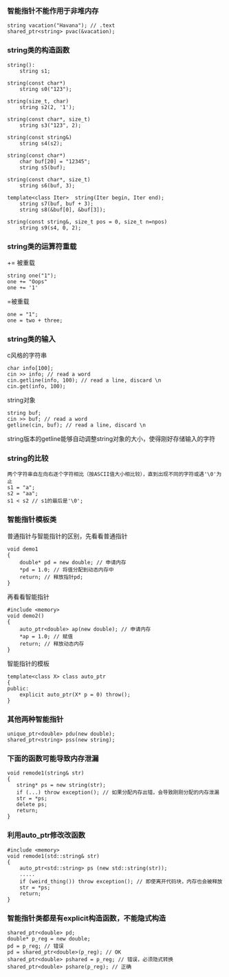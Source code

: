 ### 智能指针不能作用于非堆内存
```
string vacation("Havana"); // .text
shared_ptr<string> pvac(&vacation);
```

### string类的构造函数
```
string():
	string s1;

string(const char*)
	string s0("123");

string(size_t, char)
	string s2(2, '1');

string(const char*, size_t)
	string s3("123", 2);

string(const string&)
	string s4(s2);
  
string(const char*)
	char buf[20] = "12345";
	string s5(buf);

string(const char*, size_t)
	string s6(buf, 3);
  
template<class Iter>  string(Iter begin, Iter end);
	string s7(buf, buf + 3);
	string s8(&buf[0], &buf[3]);
  
string(const string&, size_t pos = 0, size_t n=npos)
	string s9(s4, 0, 2);
```

### string类的运算符重载
+= 被重载
```
string one("1");
one += "Oops"
one += '1'
```
=被重载
```
one = "1";
one = two + three;
```

### string类的输入
c风格的字符串
```
char info[100];
cin >> info; // read a word
cin.getline(info, 100); // read a line, discard \n
cin.get(info, 100);
```
string对象
```
string buf;
cin >> buf; // read a word
getline(cin, buf); // read a line, discard \n 
```
string版本的getline能够自动调整string对象的大小，使得刚好存储输入的字符

### string的比较
```
两个字符串自左向右逐个字符相比（按ASCII值大小相比较），直到出现不同的字符或遇'\0'为止
s1 = "a";
s2 = "aa";
s1 < s2 // s1的最后是'\0';
```

### 智能指针模板类
普通指针与智能指针的区别，先看看普通指针
```
void demo1
{
    double* pd = new double; // 申请内存
    *pd = 1.0; // 将值分配到动态内存中
    return; // 释放指针pd;
}
```
再看看智能指针
```
#include <memory>
void demo2()
{
    auto_ptr<double> ap(new double); // 申请内存
    *ap = 1.0; // 赋值
    return; // 释放动态内存
}
```
智能指针的模板
```
template<class X> class auto_ptr
{
public:
    explicit auto_ptr(X* p = 0) throw();
}
```
 ### 其他两种智能指针
```
unique_ptr<double> pdu(new double);
shared_ptr<string> pss(new string);
```

### 下面的函数可能导致内存泄漏
```
void remode1(string& str)
{
   string* ps = new string(str);
   if (...) throw exception(); // 如果分配内存出错，会导致刚刚分配的内存泄漏
   str = *ps;
   delete ps;
   return;
}
```

### 利用auto_ptr修改改函数
```
#include <memory>
void remode1(std::string& str)
{
    auto_ptr<std::string> ps (new std::string(str));
    .....
    if (weird_thing()) throw exception(); // 即使离开代码块，内存也会被释放
    str = *ps;
    return;
}
```

### 智能指针类都是有explicit构造函数，不能隐式构造
```
shared_ptr<double> pd;
double* p_reg = new double;
pd = p_reg; // 错误
pd = shared_ptr<double>(p_reg); // OK
shared_ptr<double> pshared = p_reg; // 错误，必须隐式转换
shared_ptr<double> pshare(p_reg); // 正确
```
